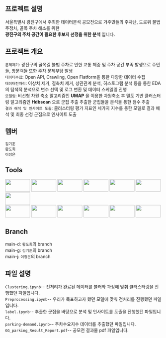 ## 프로젝트 설명
서울특별시 광진구에서 주최한 데이터분석 공모전으로 거주민들의 주차난, 도로위 불법주정차, 골목 주차 해소를 위한</br>
**광진구의 주차 공간이 필요한 후보지 선정을 위한 분석** 입니다.

## 프로젝트 개요
`문제제기`:  광진구의 골목길 불법 주차로 인한 교통 체증 및 주차 공간 부족 발생으로 주민들, 방문객들 또한 주차 문제부담 발생<br>
`데이터수집`:  Open API, Crawling, Open Flatform을 통한 다양한 데이터 수집<br>
`데이터전처리`:  이상치 제거, 결측치 제거, 상관관계 분석, 히스토그램 분석 등을 통한 EDA의 탐색적 분석으로 변수 선택 및 로그 변환 및 데이터 스케일링 진행<br>
`모델링`:  비선형 차원 축소 알고리즘인 **UMAP** 을 이용한 차원축소 후 밀도 기반 클러스터링 알고리즘인 **Hdbscan** 으로 군집 추출   추출한 군집들을 분석을 통한 점수 추출   
`결과 해석 및 인사이트 도출`:  클러스터링 평가 지표인 세가지 지수를 통한 모델로 결과 해석 및 최종 선정 군집으로 인사이트 도출<br>

## 멤버
`김기훈`<br>
`황도희`<br>
`이정은`<br>

## Tools
<img src="https://geopy.readthedocs.io/en/stable/_images/logo-wide.png" width="80" height="40"/> <img src="https://upload.wikimedia.org/wikipedia/commons/thumb/3/31/NumPy_logo_2020.svg/1200px-NumPy_logo_2020.svg.png" width="80" height="40"/>
<img src="https://blog.kakaocdn.net/dn/IbIVD/btqxuUnkMTz/H7jGw2dJwWotFD7xaVwIMk/img.png" width="80" height="40"/>
<img src="https://www.hanbit.co.kr/data/editor/20210202173444_cacgwlbd.jpg" width="80" height="40"/>
<img src="https://velog.velcdn.com/images/jane15/post/1e40516e-521f-4bf7-a9c5-29ab21648dc8/image.png" width="80" height="40"/>
<img src="https://www.fullstackpython.com/img/logos/scipy.png" width="80" height="40"/>
<img src="https://blog.kakaocdn.net/dn/kDIxI/btqOdMUNeYm/cR1sLFgOLBzTI9kK0IZRb1/img.png" width="80" height="40"/>  
<img src="https://images.velog.io/images/hyungjin1124/post/4eea0774-27d4-4cd6-8da6-a80d34f05102/BeautifulSoup.png" width="80" height="40"/>
<img src="https://blog.kakaocdn.net/dn/dd2wjZ/btrE1t2QStJ/75rMsFSkoI2udiTFm7qEOk/img.png" width="80" height="40"/>
<img src="https://developers.google.com/static/maps/images/google-maps-platform-1200x675.png?hl=ko" width="80" height="40"/>
<img src="https://umap-learn.readthedocs.io/en/latest/_images/logo_large.png" width="80" height="40"/>
<img src="https://pythonfix.com/pkg/h/hdbscan/hdbscan-banner.webp" width="80" height="40"/>
<img src="https://blog.kakaocdn.net/dn/bTkfpq/btq7FiGInAo/jMtmvrEsdsKBzf87z0mdK1/img.png" width="80" height="40"/>

## Branch

main-d: `황도희`의 branch  
main-g: `김기훈`의 branch  
main-j: `이정은`의 branch

## 파일 설명
`Clustering.ipynb`-- 전처리가 완료된 데이터를 불러와 과정에 맞춰 클러스터링을 진행했던 파일입니다.  
`Preprocessing.ipynb`-- 우리가 목표하고자 했던 모델에 맞춰 전처리를 진행했던 파일입니다.  
`label.ipynb`-- 추출한 군집을 바탕으로 분석 및 인사이트를 도출을 진행했던 파일입니다.  
`parking-demand.ipynb`-- 주차수요지수 데이터를 추출했던 파일입니다.  
`GG_parking_Result_Report.pdf`-- 공모전 결과물 pdf 파일입니다.
